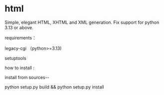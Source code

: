 # html
Simple, elegant HTML, XHTML and XML generation. Fix support for python 3.13 or above.



requirements：

legacy-cgi （python>=3.13)

setuptools

how to install :

install from sources--

python setup.py build && python setup.py install
